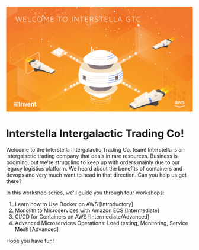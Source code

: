 ![ECS Interstella Workshop](/images/splash.png)
# Interstella Intergalactic Trading Co!

Welcome to the Interstella Intergalactic Trading Co. team!  Interstella is an intergalactic trading company that deals in rare resources.  Business is booming, but we're struggling to keep up with orders mainly due to our legacy logistics platform.  We heard about the benefits of containers and devops and very much want to head in that direction.  Can you help us get there? 

In this workshop series, we'll guide you through four workshops:
1. Learn how to Use Docker on AWS [Introductory]
2. Monolith to Microservices with Amazon ECS [Intermediate]
3. CI/CD for Containers on AWS [Intermediate/Advanced]
4. Advanced Microservices Operations: Load testing, Monitoring, Service Mesh [Advanced]

Hope you have fun!